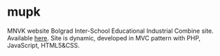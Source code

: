 # mupk
MNVK website
Bolgrad Inter-School Educational Industrial Combine site. Available [here](http://mupk.hol.es/). 
Site is dynamic, developed in MVC pattern with PHP, JavaScript, HTML5&CSS.
